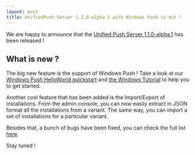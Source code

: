 ```yaml
---
layout: post
title: UnifiedPush Server 1.1.0-alpha.1 with Windows Push is out ! 
---
```


We are happy to announce that the [Unified Push Server 1.1.0-alpha.1](https://github.com/aerogear/aerogear-unifiedpush-server/releases/tag/1.1.0-alpha.1) has been released ! 

## What is new ?

The big new feature is the support of Windows Push ! Take a look at our [Windows Push HelloWorld quickstart](https://github.com/aerogear/aerogear-push-helloworld/tree/master/windows) and [the Windows Tutorial](http://aerogear.org/docs/unifiedpush/aerogear-push-windows/) to help you to get started.

Another cool feature that has been added is the Import/Export of installations. From the admin console, you can now easily extract in JSON format all the installations from a variant. The same way, you can import a set of installations for a particular variant.

Besides that, a bunch of bugs have been fixed, you can check the full list [here](https://issues.jboss.org/browse/AGPUSH/fixforversion/12326300?selectedTab=com.atlassian.jira.jira-projects-plugin:version-issues-panel).

Stay tuned ! 

